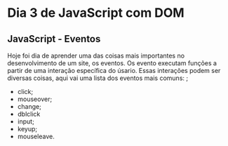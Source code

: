 # Dia 3 de JavaScript com DOM

## JavaScript - Eventos

Hoje foi dia de aprender uma das coisas mais importantes no desenvolvimento de um site, os eventos. Os evento executam funções a partir de uma interação específica do úsario. 
Essas interações podem ser diversas coisas, aqui vai uma lista dos eventos mais comuns: 
;
* click;
* mouseover;
* change;
* dblclick
* input;
* keyup;
* mouseleave.